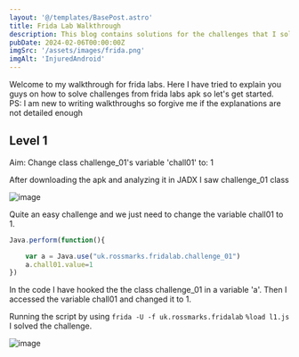 ```yaml
---
layout: '@/templates/BasePost.astro'
title: Frida Lab Walkthrough
description: This blog contains solutions for the challenges that I solved from frida labs.
pubDate: 2024-02-06T00:00:00Z
imgSrc: '/assets/images/frida.png'
imgAlt: 'InjuredAndroid'
---
```


Welcome to my walkthrough for frida labs. Here I have tried to explain you guys on how to solve challenges from frida labs apk so let's get started.<br>
PS: I am new to writing walkthroughs so forgive me if the explanations are not detailed enough

## Level 1
Aim: Change class challenge_01's variable 'chall01' to: 1

After downloading the apk and analyzing it in JADX I saw challenge_01 class

![image](https://github.com/Akhil0202/Akhil0202.github.io/assets/66013822/b524fa66-a36f-42d7-9be0-f37918271109)

Quite an easy challenge and we just need to change the variable chall01 to 1.

```JavaScript
Java.perform(function(){

    var a = Java.use("uk.rossmarks.fridalab.challenge_01")
    a.chall01.value=1
})
```

In the code I have hooked the the class challenge_01 in a variable 'a'. Then I accessed the variable chall01 and changed it to 1.

Running the script by using `frida -U -f uk.rossmarks.fridalab` `%load l1.js`
I solved the challenge.

![image](https://github.com/Akhil0202/Akhil0202.github.io/assets/66013822/656db806-9e6a-4865-be16-db300b13470a)


